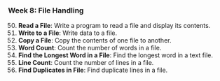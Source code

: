 ### Week 8: File Handling
50. **Read a File**: Write a program to read a file and display its contents.
51. **Write to a File**: Write data to a file.
52. **Copy a File**: Copy the contents of one file to another.
53. **Word Count**: Count the number of words in a file.
54. **Find the Longest Word in a File**: Find the longest word in a text file.
55. **Line Count**: Count the number of lines in a file.
56. **Find Duplicates in File**: Find duplicate lines in a file.

